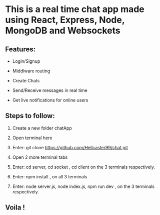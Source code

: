 
# This is a real time chat app made using React, Express, Node, MongoDB and Websockets

## Features:

- Login/Signup

- Middlware routing

- Create Chats

- Send/Receive messages in real time

- Get live notifications for online users

## Steps to follow:

1. Create a new folder chatApp

2. Open terminal here

3. Enter: git clone https://github.com/Hellcaster99/chat.git

4. Open 2 more terminal tabs

5. Enter: cd server, cd socket , cd client on the 3 terminals respectively.

6. Enter: npm install , on all 3 terminals

7. Enter: node server.js, node index.js, npm run dev , on the 3 terminals respectively.

## Voila !